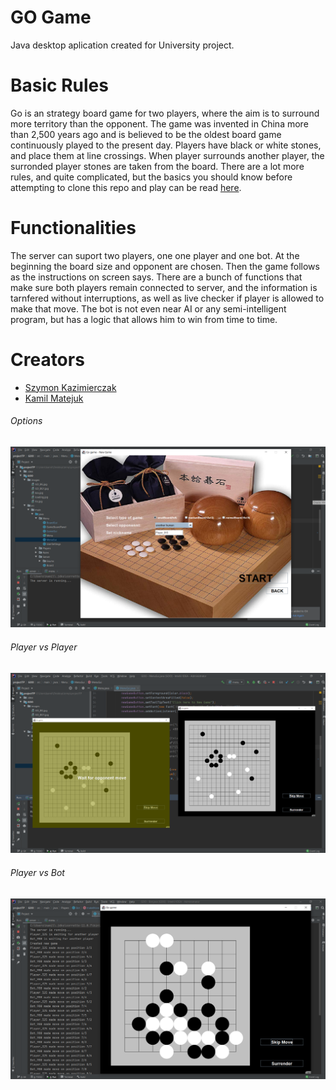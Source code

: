 # GO Game
Java desktop aplication created for University project.

# Basic Rules
Go is an strategy board game for two players, where the aim is to surround more territory than the opponent.
The game was invented in China more than 2,500 years ago and is believed to be the oldest board game continuously played to the present day.
Players have black or white stones, and place them at line crossings. When player surrounds another player, the surronded player stones are taken from the board.
There are a lot more rules, and quite complicated, but the basics you should know before attempting to clone this repo and play can be read [here](https://en.wikipedia.org/wiki/Go_(game)#Rules).

# Functionalities
The server can suport two players, one one player and one bot. At the beginning the board size and opponent are chosen.
Then the game follows as the instructions on screen says. There are a bunch of functions that make sure both players remain connected to server, and the information is tarnfered without interruptions, as well as live checker if player is allowed to make that move.
The bot is not even near AI or any semi-intelligent program, but has a logic that allows him to win from time to time.

# Creators
* [Szymon Kazimierczak](https://github.com/Skazmen)
* [Kamil Matejuk](https://github.com/kamilmatejuk)

###### Options
![](app-overview-start.png)
###### Player vs Player
![](app-overview-move.png)
###### Player vs Bot
![](app-overview-bot.png)
